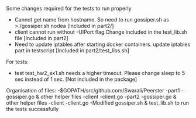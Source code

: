 Some changes required for the tests to run properly
- Cannot get name from hostname. So need to run gossiper.sh as >./gossiper.sh nodea [Included in part2/]
- client cannot run without -UIPort flag.Change included in the test_lib.sh file [Included in part2]
- Need to update iptables after starting docker containers. update iptables part in testscript [Included in part2/test_libs.sh]

For tests:
- test test_hw2_ex1.sh needs a higher timeout. Please change sleep to 5 sec instead of 1 sec. [Not included in the package]

Organisation of files:
-$GOPATH/src/github.com/Swarali/Peerster
    -part1
        -gossiper.go & other helper files
        -client
            -client.go
    -part2
        -gossiper.go & other helper files
        -client
            -client.go
        -Modified gossiper.sh & test_lib.sh to run the tests successfully
